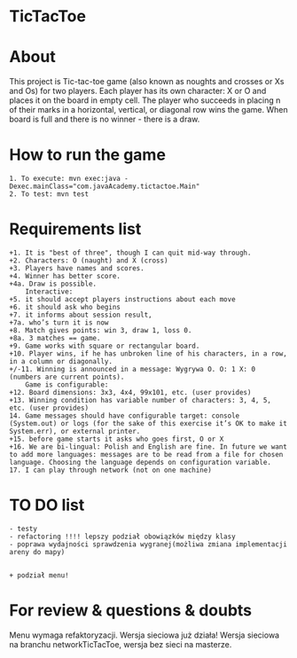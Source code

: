 # TicTacToe

# About
This project is Tic-tac-toe game (also known as noughts and crosses or Xs and Os) for two players.
Each player has its own character: X or O and places it on the board in empty cell.
The player who succeeds in placing n of their marks in a horizontal, vertical, or diagonal row wins the game.
When board is full and there is no winner - there is a draw.

# How to run the game
    1. To execute: mvn exec:java -Dexec.mainClass="com.javaAcademy.tictactoe.Main"
    2. To test: mvn test 

# Requirements list

    +1. It is "best of three", though I can quit mid-way through.
    +2. Characters: O (naught) and X (cross)
    +3. Players have names and scores.
    +4. Winner has better score.
    +4a. Draw is possible.
        Interactive:
    +5. it should accept players instructions about each move
    +6. it should ask who begins
    +7. it informs about session result,
    +7a. who’s turn it is now
    +8. Match gives points: win 3, draw 1, loss 0.
    +8a. 3 matches == game.
    +9. Game works with square or rectangular board.
    +10. Player wins, if he has unbroken line of his characters, in a row, in a column or diagonally.
    +/-11. Winning is announced in a message: Wygrywa O. O: 1 X: 0 (numbers are current points).
        Game is configurable:
    +12. Board dimensions: 3x3, 4x4, 99x101, etc. (user provides)
    +13. Winning condition has variable number of characters: 3, 4, 5, etc. (user provides)
    14. Game messages should have configurable target: console (System.out) or logs (for the sake of this exercise it’s OK to make it System.err), or external printer.
    +15. before game starts it asks who goes first, O or X
    +16. We are bi-lingual: Polish and English are fine. In future we want to add more languages: messages are to be read from a file for chosen language. Choosing the language depends on configuration variable.
    17. I can play through network (not on one machine)

# TO DO list
    
	- testy
	- refactoring !!!! lepszy podział obowiązków między klasy
	- poprawa wydajności sprawdzenia wygranej(możliwa zmiana implementacji areny do mapy)
	

	+ podział menu!
	

# For review & questions & doubts

Menu wymaga refaktoryzacji. Wersja sieciowa już działa!
Wersja sieciowa na branchu networkTicTacToe, wersja bez sieci na masterze.
